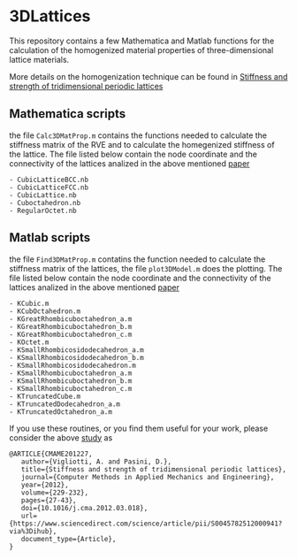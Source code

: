 # 3DLattices

This repository contains a few Mathematica and Matlab functions for the calculation of the homogenized material properties of three-dimensional lattice materials.

More details on the homogenization technique can be found in [Stiffness and strength of tridimensional periodic lattices](https://www.sciencedirect.com/science/article/pii/S0045782512000941)

## Mathematica scripts

the file ```Calc3DMatProp.m``` contains the functions needed to calculate the stiffness matrix of the RVE and to calculate the homegenized stiffness of the lattice. 
The file listed below contain the node coordinate and the connectivity of the lattices analized in the above mentioned  [paper](https://www.sciencedirect.com/science/article/pii/S0045782512000941)
```
- CubicLatticeBCC.nb
- CubicLatticeFCC.nb                                                                             
- CubicLattice.nb                                                                                
- Cuboctahedron.nb                                                                               
- RegularOctet.nb  
```

## Matlab scripts

the file ```Find3DMatProp.m``` contatins the function needed to calculate the stiffness matrix of the lattices, the file ```plot3DModel.m``` does the plotting. 
The file listed below contain the node coordinate and the connectivity of the lattices analized in the above mentioned [paper](https://www.sciencedirect.com/science/article/pii/S0045782512000941)
```
- KCubic.m
- KCubOctahedron.m
- KGreatRhombicuboctahedron_a.m
- KGreatRhombicuboctahedron_b.m
- KGreatRhombicuboctahedron_c.m
- KOctet.m
- KSmallRhombicosidodecahedron_a.m
- KSmallRhombicosidodecahedron_b.m
- KSmallRhombicosidodecahedron.m
- KSmallRhombicuboctahedron_a.m
- KSmallRhombicuboctahedron_b.m
- KSmallRhombicuboctahedron_c.m
- KTruncatedCube.m
- KTruncatedDodecahedron_a.m
- KTruncatedOctahedron_a.m
```



If you use these routines, or you find them useful for your work, please consider the above [study](https://www.sciencedirect.com/science/article/pii/S0045782512000941) as 

```
@ARTICLE{CMAME201227,
   author={Vigliotti, A. and Pasini, D.}, 
   title={Stiffness and strength of tridimensional periodic lattices},
   journal={Computer Methods in Applied Mechanics and Engineering},
   year={2012},
   volume={229-232},
   pages={27-43},
   doi={10.1016/j.cma.2012.03.018},
   url={https://www.sciencedirect.com/science/article/pii/S0045782512000941?via%3Dihub},
   document_type={Article},
}

```
